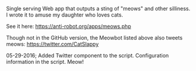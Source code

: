 Single serving Web app that outputs a sting of "meows" and other silliness.
I wrote it to amuse my daughter who loves cats. 

See it here:   https://anti-robot.org/apps/meows.php

Though not in the GitHub version, the Meowbot listed above also tweets meows:
https://twitter.com/CatSlappy

05-29-2016; Added Twitter component to the script. Configuration information in the script. Meow!
